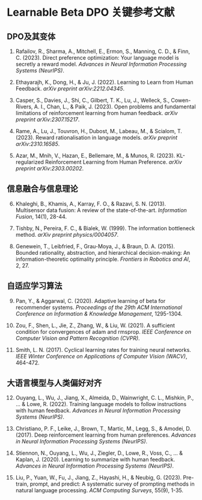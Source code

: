# Learnable Beta DPO 关键参考文献

## DPO及其变体

1. Rafailov, R., Sharma, A., Mitchell, E., Ermon, S., Manning, C. D., & Finn, C. (2023). Direct preference optimization: Your language model is secretly a reward model. *Advances in Neural Information Processing Systems (NeurIPS)*.

2. Ethayarajh, K., Dong, H., & Ju, J. (2022). Learning to Learn from Human Feedback. *arXiv preprint arXiv:2212.04345*.

3. Casper, S., Davies, J., Shi, C., Gilbert, T. K., Lu, J., Welleck, S., Cowen-Rivers, A. I., Chan, L., & Paik, J. (2023). Open problems and fundamental limitations of reinforcement learning from human feedback. *arXiv preprint arXiv:2307.15217*.

4. Rame, A., Lu, J., Touvron, H., Dubost, M., Labeau, M., & Scialom, T. (2023). Reward rationalisation in language models. *arXiv preprint arXiv:2310.16585*.

5. Azar, M., Mnih, V., Hazan, E., Bellemare, M., & Munos, R. (2023). KL-regularized Reinforcement Learning from Human Preference. *arXiv preprint arXiv:2303.00202*.

## 信息融合与信息理论

6. Khaleghi, B., Khamis, A., Karray, F. O., & Razavi, S. N. (2013). Multisensor data fusion: A review of the state-of-the-art. *Information Fusion*, 14(1), 28-44.

7. Tishby, N., Pereira, F. C., & Bialek, W. (1999). The information bottleneck method. *arXiv preprint physics/0004057*.

8. Genewein, T., Leibfried, F., Grau-Moya, J., & Braun, D. A. (2015). Bounded rationality, abstraction, and hierarchical decision-making: An information-theoretic optimality principle. *Frontiers in Robotics and AI*, 2, 27.

## 自适应学习算法

9. Pan, Y., & Aggarwal, C. (2020). Adaptive learning of beta for recommender systems. *Proceedings of the 29th ACM International Conference on Information & Knowledge Management*, 1295-1304.

10. Zou, F., Shen, L., Jie, Z., Zhang, W., & Liu, W. (2021). A sufficient condition for convergences of adam and rmsprop. *IEEE Conference on Computer Vision and Pattern Recognition (CVPR)*.

11. Smith, L. N. (2017). Cyclical learning rates for training neural networks. *IEEE Winter Conference on Applications of Computer Vision (WACV)*, 464-472.

## 大语言模型与人类偏好对齐

12. Ouyang, L., Wu, J., Jiang, X., Almeida, D., Wainwright, C. L., Mishkin, P., ... & Lowe, R. (2022). Training language models to follow instructions with human feedback. *Advances in Neural Information Processing Systems (NeurIPS)*.

13. Christiano, P. F., Leike, J., Brown, T., Martic, M., Legg, S., & Amodei, D. (2017). Deep reinforcement learning from human preferences. *Advances in Neural Information Processing Systems (NeurIPS)*.

14. Stiennon, N., Ouyang, L., Wu, J., Ziegler, D., Lowe, R., Voss, C., ... & Kaplan, J. (2020). Learning to summarize with human feedback. *Advances in Neural Information Processing Systems (NeurIPS)*.

15. Liu, P., Yuan, W., Fu, J., Jiang, Z., Hayashi, H., & Neubig, G. (2023). Pre-train, prompt, and predict: A systematic survey of prompting methods in natural language processing. *ACM Computing Surveys*, 55(9), 1-35. 